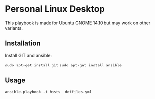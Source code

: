 # Personal Linux Desktop

This playbook is made for Ubuntu GNOME 14.10 but may work on other variants.

## Installation

Install GIT and ansible:

`sudo apt-get install git`
`sudo apt-get install ansible`

## Usage

`ansible-playbook -i hosts  dotfiles.yml`
